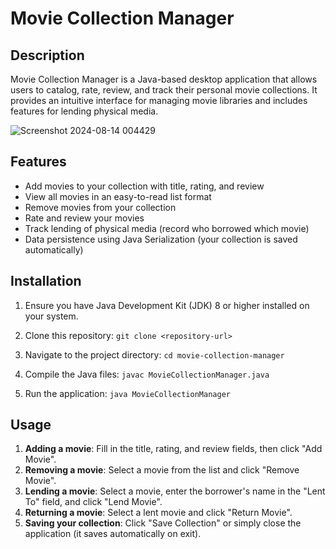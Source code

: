 # Movie Collection Manager

## Description

Movie Collection Manager is a Java-based desktop application that allows users to catalog, rate, review, and track their personal movie collections. It provides an intuitive interface for managing movie libraries and includes features for lending physical media.

![Screenshot 2024-08-14 004429](https://github.com/user-attachments/assets/1e7af722-2ff4-4a7e-a118-e92851855132)

## Features

- Add movies to your collection with title, rating, and review
- View all movies in an easy-to-read list format
- Remove movies from your collection
- Rate and review your movies
- Track lending of physical media (record who borrowed which movie)
- Data persistence using Java Serialization (your collection is saved automatically)

## Installation

1. Ensure you have Java Development Kit (JDK) 8 or higher installed on your system.

2. Clone this repository:
`git clone <repository-url>`

3. Navigate to the project directory:
`cd movie-collection-manager`

4. Compile the Java files:
`javac MovieCollectionManager.java`

5. Run the application:
`java MovieCollectionManager`

## Usage

1. **Adding a movie**: Fill in the title, rating, and review fields, then click "Add Movie".
2. **Removing a movie**: Select a movie from the list and click "Remove Movie".
3. **Lending a movie**: Select a movie, enter the borrower's name in the "Lent To" field, and click "Lend Movie".
4. **Returning a movie**: Select a lent movie and click "Return Movie".
5. **Saving your collection**: Click "Save Collection" or simply close the application (it saves automatically on exit).
